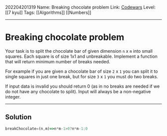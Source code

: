 202204201319
Name: Breaking chocolate problem
Link: [Codewars](https://www.codewars.com/kata/534ea96ebb17181947000ada)
Level:  [[7 kyu]]
Tags: [[Algorithms]] [[Numbers]]

---

# Breaking chocolate problem

Your task is to split the chocolate bar of given dimension `n` x `m` into small squares. Each square is of size 1x1 and unbreakable. Implement a function that will return minimum number of breaks needed.

For example if you are given a chocolate bar of size `2` x `1` you can split it to single squares in just one break, but for size `3` x `1` you must do two breaks.

If input data is invalid you should return 0 (as in no breaks are needed if we do not have any chocolate to split). Input will always be a non-negative integer.

---

## Solution

``` javascript
breakChocolate=(n,m)=>n*m-1>0?n*m-1:0
```
